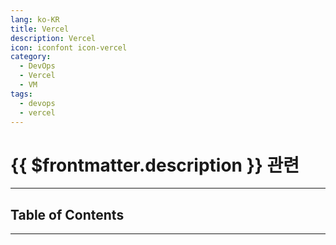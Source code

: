 ```yaml
---
lang: ko-KR
title: Vercel
description: Vercel
icon: iconfont icon-vercel
category:
  - DevOps
  - Vercel
  - VM
tags:
  - devops
  - vercel
---
```


# {{ $frontmatter.description }} 관련

---

## Table of Contents

<ToCLocal basePath="/devops/vercel/" />

---

<TagLinks />
